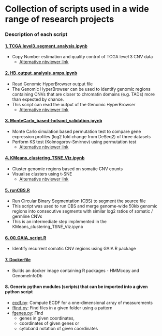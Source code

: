 # Collection of scripts used in a wide range of research projects

### Description of each script
#### [1. TCGA.level3_segment_analysis.ipynb](https://github.com/PubuduSaneth/demo_hub/blob/master/TCGA.level3_segment_analysis.ipynb)
* Copy Number estimation and quality control of TCGA level 3 CNV data
    - [Alternative nbviewer link](https://nbviewer.jupyter.org/github/PubuduSaneth/demo_hub/blob/master/TCGA.level3_segment_analysis.ipynb)

#### [2. HB_output_analysis_amps.ipynb](https://github.com/PubuduSaneth/demo_hub/blob/master/HB_output_analysis_amps.ipynb)
* Read Genomic HyperBrowser output file
* The Genomic HyperBrowser can be used to identify genomic regions containing CNVs that are closer to chromatin domains (e.g. TADs) more than expected by chance.
* This script can read the output of the Genomic HyperBrowser
    - [Alternative nbviewer link](https://nbviewer.jupyter.org/github/PubuduSaneth/demo_hub/blob/master/HB_output_analysis_amps.ipynb)

#### [3. MonteCarlo_based-hotspot_validation.ipynb](https://github.com/PubuduSaneth/demo_hub/blob/master/MonteCarlo_based-hotspot_validation.ipynb)
* Monte Carlo simulation based permutation test to compare gene expression profiles (log2 fold change from DeSeq2) of three datasets
* Perform KS test (Kolmogorov-Smirnov) using permutation test
    - [Alternative nbviewer link](https://nbviewer.jupyter.org/github/PubuduSaneth/demo_hub/blob/master/MonteCarlo_based-hotspot_validation.ipynb)

#### [4. KMeans_clustering_TSNE_Viz.ipynb](https://github.com/PubuduSaneth/demo_hub/blob/master/KMeans_clustering_TSNE_Viz.ipynb)
* Cluster genomic regions based on somatic CNV counts
* Visualise clusters using t-SNE
    - [Alternative nbviewer link](https://nbviewer.jupyter.org/github/PubuduSaneth/demo_hub/blob/master/KMeans_clustering_TSNE_Viz.ipynb)

#### [5. runCBS.R](https://github.com/PubuduSaneth/demo_hub/blob/master/runCBS.R)
* Run Circular Binary Segmentation (CBS) to segment the source file
* This script was used to run CBS and merge genome-wide 50kb genomic regions into consecutive segments with similar log2 ratios of somatic / germline CNVs
* This is an intermediate step implemented in the  KMeans_clustering_TSNE_Viz.ipynb

#### [6. 00_GAIA_script.R](https://github.com/PubuduSaneth/demo_hub/blob/master/00_GAIA_script.R)
 * Identify recurrent somatic CNV regions using GAIA R package

#### [7. Dockerfile](https://github.com/PubuduSaneth/demo_hub/blob/master/Dockerfile)
* Builds an docker image containing R packages - HMMcopy and GenomeInfoDb

#### 8. Generic python modules (scripts) that can be imported into a given python script
* [ecdf.py](https://github.com/PubuduSaneth/demo_hub/blob/master/ecdf.py): Compute ECDF for a one-dimensional array of measurements
* [ffind.py](https://github.com/PubuduSaneth/demo_hub/blob/master/ffind.py): Find files in a given folder using a pattern
* [fgenes.py](https://github.com/PubuduSaneth/demo_hub/blob/master/fgenes.py): Find
    * genes in given coordinates,
    * coordinates of given genes or
    * cytoband notation of given coordinates

